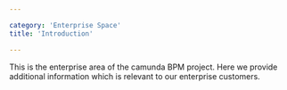 ```yaml
---

category: 'Enterprise Space'
title: 'Introduction'

---
```


This is the enterprise area of the camunda BPM project. Here we provide additional information which is relevant to our enterprise customers.
